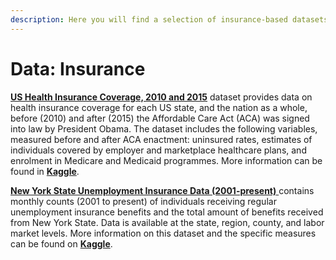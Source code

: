 ```yaml
---
description: Here you will find a selection of insurance-based datasets to practice Data.
---
```


# Data: Insurance

[**US Health Insurance Coverage, 2010 and 2015**](https://github.com/MaurissaCM/Decoded-DA-Datastore/raw/master/data/health-insurance.zip) dataset provides data on health insurance coverage for each US state, and the nation as a whole, before \(2010\) and after \(2015\) the Affordable Care Act \(ACA\) was signed into law by President Obama. The dataset includes the following variables, measured before and after ACA enactment: uninsured rates, estimates of individuals covered by employer and marketplace healthcare plans, and enrolment in Medicare and Medicaid programmes. More information can be found in [**Kaggle**](https://www.kaggle.com/hhs/health-insurance). 

[**New York State Unemployment Insurance Data \(2001-present\)** ](https://github.com/MaurissaCM/Decoded-DA-Datastore/raw/master/data/unemployment-insurance-beneficiaries-and-benefit-amounts-paid-beginning-2001.csv.zip)contains monthly counts \(2001 to present\) of individuals receiving regular unemployment insurance benefits and the total amount of benefits received from New York State. Data is available at the state, region, county, and labor market levels. More information on this dataset and the specific measures can be found on [**Kaggle**](https://www.kaggle.com/new-york-state/nys-unemployment-insurance-data). 


